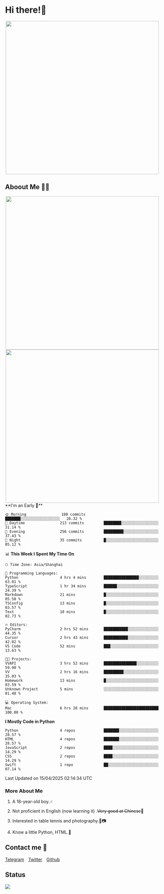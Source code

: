 # Hi there!🎉

<div align=center><img src="https://count.getloli.com/get/@Cicada000?theme=moebooru" width=500px></div>

## Aboout Me 👀💦

<div align=center>
<img src="https://github-readme-stats.vercel.app/api?username=Cicada000&show_icons=true&theme=tokyonight" width=500px>
<br>
<img src="https://github-readme-stats.vercel.app/api/top-langs/?username=Cicada000&show_icons=true&theme=tokyonight&layout=compact" width=500px>
</div>
<!--START_SECTION:waka-->
**I'm an Early 🐤** 

```text
🌞 Morning                180 commits         ███████░░░░░░░░░░░░░░░░░░   26.32 % 
🌆 Daytime                213 commits         ████████░░░░░░░░░░░░░░░░░   31.14 % 
🌃 Evening                256 commits         █████████░░░░░░░░░░░░░░░░   37.43 % 
🌙 Night                  35 commits          █░░░░░░░░░░░░░░░░░░░░░░░░   05.12 % 
```


📊 **This Week I Spent My Time On** 

```text
🕑︎ Time Zone: Asia/Shanghai

💬 Programming Languages: 
Python                   4 hrs 4 mins        ████████████████░░░░░░░░░   63.01 % 
TypeScript               1 hr 34 mins        ██████░░░░░░░░░░░░░░░░░░░   24.39 % 
Markdown                 21 mins             █░░░░░░░░░░░░░░░░░░░░░░░░   05.58 % 
TSConfig                 13 mins             █░░░░░░░░░░░░░░░░░░░░░░░░   03.57 % 
Text                     10 mins             █░░░░░░░░░░░░░░░░░░░░░░░░   02.73 % 

🔥 Editors: 
PyCharm                  2 hrs 52 mins       ███████████░░░░░░░░░░░░░░   44.35 % 
Cursor                   2 hrs 43 mins       ███████████░░░░░░░░░░░░░░   42.02 % 
VS Code                  52 mins             ███░░░░░░░░░░░░░░░░░░░░░░   13.63 % 

🐱‍💻 Projects: 
VVAPI                    3 hrs 52 mins       ███████████████░░░░░░░░░░   59.90 % 
VV                       2 hrs 16 mins       █████████░░░░░░░░░░░░░░░░   35.03 % 
Homework                 13 mins             █░░░░░░░░░░░░░░░░░░░░░░░░   03.59 % 
Unknown Project          5 mins              ░░░░░░░░░░░░░░░░░░░░░░░░░   01.48 % 

💻 Operating System: 
Mac                      6 hrs 28 mins       █████████████████████████   100.00 % 
```

**I Mostly Code in Python** 

```text
Python                   4 repos             ███████░░░░░░░░░░░░░░░░░░   28.57 % 
HTML                     4 repos             ███████░░░░░░░░░░░░░░░░░░   28.57 % 
JavaScript               2 repos             ████░░░░░░░░░░░░░░░░░░░░░   14.29 % 
CSS                      2 repos             ████░░░░░░░░░░░░░░░░░░░░░   14.29 % 
Swift                    1 repo              ██░░░░░░░░░░░░░░░░░░░░░░░   07.14 % 
```




 Last Updated on 15/04/2025 02:14:34 UTC
<!--END_SECTION:waka-->

### More About Me

1. A 18-year-old boy.♂

2. Not proficient in English (now learning it) .~~Very good at Chinese~~🤣

3. Interested in table tennis and photography.🏓📷

4. Know a little Python, HTML.🐍


## Contact me 💬

[Telegram](https://t.me/CicadaLYW)&emsp;[Twitter](https://twitter.com/Cicada0001)&emsp;[Github](https://github.com/Cicada000)

## Status
<img src="https://weather-icon.journeyad.repl.co/@hangzhou?v=1" align="left">







